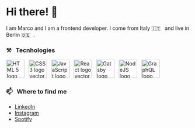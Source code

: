 # Hi there! 👋
I am Marco and I am a frontend developer. I come from Italy 🇮🇹 &nbsp; and live in Berlin 🇩🇪 &nbsp;. 


### ⚒ &nbsp; Tecnhologies
<img src="https://cdn.worldvectorlogo.com/logos/html-5.svg" alt="HTML 5 logo vector" height="50" > &nbsp; 
<img src="https://cdn.worldvectorlogo.com/logos/css-5.svg" alt="CSS3 logo vector" height="50" > &nbsp; 
<img src="https://cdn.worldvectorlogo.com/logos/javascript.svg" alt="JavaScript logo vector" height="50" > &nbsp; 
<img src="https://cdn.worldvectorlogo.com/logos/react-1.svg" alt="React logo vector" height="50" > &nbsp;
<img src="https://cdn.worldvectorlogo.com/logos/gatsby.svg" alt="Gatsby logo vector" height="50" > &nbsp;
<img src="https://cdn.worldvectorlogo.com/logos/nodejs-1.svg" alt="NodeJS logo vector" height="50"> &nbsp;
<img src="https://cdn.worldvectorlogo.com/logos/graphql.svg" alt="GraphQL logo vector" height="50" > 


### 📫 &nbsp; Where to find me
- [LinkedIn](https://linkedin.com/in/m-crippa/)
- [Instagram](https://instagram.com/ciainiss)
- [Spotify](https://open.spotify.com/artist/47cvRkUZz6IvCX02NfGL4q)


<!--
**ciainis/ciainis** is a ✨ _special_ ✨ repository because its `README.md` (this file) appears on your GitHub profile.

Here are some ideas to get you started:

- 🔭 I’m currently working on ...
- 🌱 I’m currently learning ...
- 👯 I’m looking to collaborate on ...
- 🤔 I’m looking for help with ...
- 💬 Ask me about ...
- 📫 How to reach me: ...
- 😄 Pronouns: ...
- ⚡ Fun fact: ...
-->
